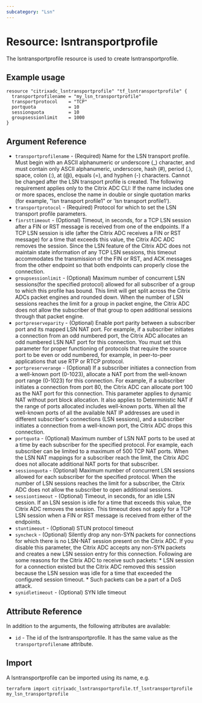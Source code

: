 ```yaml
---
subcategory: "Lsn"
---
```


# Resource: lsntransportprofile

The lsntransportprofile resource is used to create lsntransportprofile.


## Example usage

```hcl
resource "citrixadc_lsntransportprofile" "tf_lsntransportprofile" {
  transportprofilename = "my_lsn_transportprofile"
  transportprotocol    = "TCP"
  portquota            = 10
  sessionquota         = 10
  groupsessionlimit    = 1000
}
```


## Argument Reference

* `transportprofilename` - (Required) Name for the LSN transport profile. Must begin with an ASCII alphanumeric or underscore (_) character, and must contain only ASCII alphanumeric, underscore, hash (#), period (.), space, colon (:), at (@), equals (=), and hyphen (-) characters. Cannot be changed after the LSN transport profile is created. The following requirement applies only to the Citrix ADC CLI: If the name includes one or more spaces, enclose the name in double or single quotation marks (for example, "lsn transport profile1" or 'lsn transport profile1').
* `transportprotocol` - (Required) Protocol for which to set the LSN transport profile parameters.
* `finrsttimeout` - (Optional) Timeout, in seconds, for a TCP LSN session after a FIN or RST message is received from one of the endpoints.  If a TCP LSN session is idle (after the Citrix ADC receives a FIN or RST message) for a time that exceeds this value, the Citrix ADC ADC removes the session.  Since the LSN feature of the Citrix ADC does not maintain state information of any TCP LSN sessions, this timeout accommodates the transmission of the FIN or RST, and ACK messages from the other endpoint so that both endpoints can properly close the connection.
* `groupsessionlimit` - (Optional) Maximum number of concurrent LSN sessions(for the specified protocol) allowed for all subscriber of a group to which this profile has bound. This limit will get split across the Citrix ADCs packet engines and rounded down. When the number of LSN sessions reaches the limit for a group in packet engine, the Citrix ADC does not allow the subscriber of that group to open additional sessions through that packet engine.
* `portpreserveparity` - (Optional) Enable port parity between a subscriber port and its mapped LSN NAT port. For example, if a subscriber initiates a connection from an odd numbered port, the Citrix ADC allocates an odd numbered LSN NAT port for this connection.  You must set this parameter for proper functioning of protocols that require the source port to be even or odd numbered, for example, in peer-to-peer applications that use RTP or RTCP protocol.
* `portpreserverange` - (Optional) If a subscriber initiates a connection from a well-known port (0-1023), allocate a NAT port from the well-known port range (0-1023) for this connection. For example, if a subscriber initiates a connection from port 80, the Citrix ADC can allocate port 100 as the NAT port for this connection.  This parameter applies to dynamic NAT without port block allocation. It also applies to Deterministic NAT if the range of ports allocated includes well-known ports.  When all the well-known ports of all the available NAT IP addresses are used in different subscriber's connections (LSN sessions), and a subscriber initiates a connection from a well-known port, the Citrix ADC drops this connection.
* `portquota` - (Optional) Maximum number of LSN NAT ports to be used at a time by each subscriber for the specified protocol. For example, each subscriber can be limited to a maximum of 500 TCP NAT ports. When the LSN NAT mappings for a subscriber reach the limit, the Citrix ADC does not allocate additional NAT ports for that subscriber.
* `sessionquota` - (Optional) Maximum number of concurrent LSN sessions allowed for each subscriber for the specified protocol.  When the number of LSN sessions reaches the limit for a subscriber, the Citrix ADC does not allow the subscriber to open additional sessions.
* `sessiontimeout` - (Optional) Timeout, in seconds, for an idle LSN session. If an LSN session is idle for a time that exceeds this value, the Citrix ADC removes the session.  This timeout does not apply for a TCP LSN session when a FIN or RST message is received from either of the endpoints.
* `stuntimeout` - (Optional) STUN protocol timeout
* `syncheck` - (Optional) Silently drop any non-SYN packets for connections for which there is no LSN-NAT session present on the Citrix ADC.   If you disable this parameter, the Citrix ADC accepts any non-SYN packets and creates a new LSN session entry for this connection.   Following are some reasons for the Citrix ADC to receive such packets:  * LSN session for a connection existed but the Citrix ADC removed this session because the LSN session was idle for a time that exceeded the configured session timeout. * Such packets can be a part of a DoS attack.
* `synidletimeout` - (Optional) SYN Idle timeout


## Attribute Reference

In addition to the arguments, the following attributes are available:

* `id` - The id of the lsntransportprofile. It has the same value as the `transportprofilename` attribute.


## Import

A lsntransportprofile can be imported using its name, e.g.

```shell
terraform import citrixadc_lsntransportprofile.tf_lsntransportprofile my_lsn_transportprofile
```
